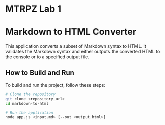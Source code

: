 # MTRPZ Lab 1
# Markdown to HTML Converter

This application converts a subset of Markdown syntax to HTML. It validates the Markdown syntax and either outputs the converted HTML to the console or to a specified output file.

## How to Build and Run

To build and run the project, follow these steps:

```bash
# Clone the repository
git clone <repository_url>
cd markdown-to-html

# Run the application
node app.js <input.md> [--out <output.html>]
